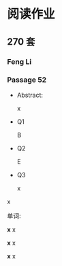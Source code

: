 # 阅读作业

## 270 套

### Feng Li

### Passage 52

- Abstract:

  x

- Q1

  B

- Q2

  E

- Q3

  x

x

单词:

**x** x

**x** x

**x** x